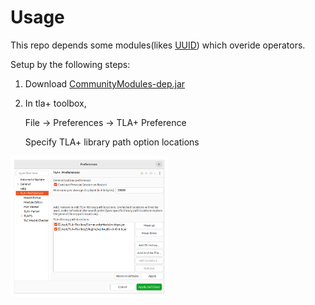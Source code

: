 # Usage

This repo depends some modules(likes [UUID](https://github.com/scuptio/TLAPlusCommunityModules/blob/master/modules/UUID.tla)) which overide operators.

Setup by the following steps:

1. Download [CommunityModules-dep.jar](https://github.com/scuptio/TLAPlusCommunityModules/releases)

2. In tla+ toolbox, 

    File -> Preferences -> TLA+ Preference

    Specify TLA+ library path option locations

<img src="../doc/set_library_path_locations.png" width="50%" height="50%">
